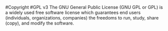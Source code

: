 #Copyright
#GPL v3
The GNU General Public License (GNU GPL or GPL) is a widely used free software license which guarantees end users (individuals, organizations, companies) the freedoms to run, study, share (copy), and modify the software.
